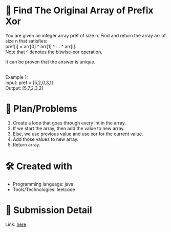 
# 💼 Find The Original Array of Prefix Xor<a name="about-project"></a>
You are given an integer array pref of size n. Find and return the array arr of size n that satisfies:
<br>
pref[i] = arr[0] ^ arr[1] ^ ... ^ arr[i]. <br>
Note that ^ denotes the bitwise-xor operation. <br>

It can be proven that the answer is unique.
<br><br>

Example 1:
<br>
Input: pref = [5,2,0,3,1]<br>
Output: [5,7,2,3,2]

# 📜 Plan/Problems
1. Create a loop that goes through every int in the array.
2. If we start the array, then add the value to new array.
3. Else, we use previous value and use xor for the current value.
4. Add those values to new array.
5. Return array.


# 🛠 Created with
- Programming language: java
- Tools/Technologies: leetcode

# 💎 Submission Detail
Link: [here](https://leetcode.com/submissions/detail/1158178010/)
